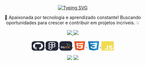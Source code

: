 <p align="center">
  <a href="https://git.io/typing-svg">
    <img src="https://readme-typing-svg.demolab.com?font=Fira+Code&weight=600&size=25&pause=1000&color=ffffff&random=false&width=435&height=40&lines=Ol%C3%A1%2C+eu+sou+Maria+Eduarda!+&#x1F469;&#x1F3FB;&#x200D;&#x1F4BB;" alt="Typing SVG">
  </a>
</p>

<div align="center">
🌟 Apaixonada por tecnologia e aprendizado constante!
Buscando oportunidades para crescer e contribuir em projetos incríveis. 💡
</div>

<p> </p>
<div align="center">
  <a href="https://github.com/mariaeduardamartinsrodrigues">
  <img height="150em" src="https://github-readme-stats.vercel.app/api?username=mariaeduardamartinsrodrigues&show_icons=true&theme=dark&include_all_commits=true&count_private=true"/>
  <img height="150em" src="https://github-readme-stats.vercel.app/api/top-langs/?username=mariaeduardamartinsrodrigues&layout=compact&langs_count=7&theme=dark"/>
</div>

  <div style="display: inline_block" align="center"><br>
  <img align="center" alt="github" height="30" width="40" src="https://raw.githubusercontent.com/tandpfun/skill-icons/65dea6c4eaca7da319e552c09f4cf5a9a8dab2c8/icons/Github-Dark.svg">
  <img align="center" alt="figma" height="30" width="40" src="https://raw.githubusercontent.com/tandpfun/skill-icons/65dea6c4eaca7da319e552c09f4cf5a9a8dab2c8/icons/Figma-Dark.svg">
  <img align="center" alt="MySQL" height="30" width="40" src="https://raw.githubusercontent.com/tandpfun/skill-icons/65dea6c4eaca7da319e552c09f4cf5a9a8dab2c8/icons/MySQL-Dark.svg">
  <img align="center" alt="HTML" height="30" width="40" src="https://raw.githubusercontent.com/devicons/devicon/master/icons/html5/html5-original.svg">
  <img align="center" alt="CSS" height="30" width="40" src="https://raw.githubusercontent.com/devicons/devicon/master/icons/css3/css3-original.svg">
  <img align="center" alt="Js" height="30" width="40" src="https://raw.githubusercontent.com/devicons/devicon/master/icons/javascript/javascript-plain.svg">
  <!-- <img align="center" alt="WordPress" height="30" width="40" src="https://raw.githubusercontent.com/tandpfun/skill-icons/65dea6c4eaca7da319e552c09f4cf5a9a8dab2c8/icons/Wordpress.svg"> -->
  <!-- <img align="center" alt="Angular" height="30" width="40" src="https://raw.githubusercontent.com/tandpfun/skill-icons/65dea6c4eaca7da319e552c09f4cf5a9a8dab2c8/icons/Angular-Dark.svg"> -->
</div>

  <p></p>
  <div align="center"> 
  <a href = "mailto:memartins219@gmail.com"><img src="https://img.shields.io/badge/-Gmail-%23333?style=for-the-badge&logo=hotmail&logoColor=white"></a>
  <a href="www.linkedin.com/in/maria-eduarda-martins-2349701a9"><img src="https://img.shields.io/badge/-LinkedIn-%230077B5?style=for-the-badge&logo=linkedin&logoColor=white"></a> 
 
</div>
